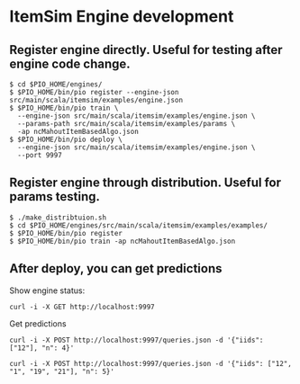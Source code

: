 # ItemSim Engine development

## Register engine directly. Useful for testing after engine code change.
```
$ cd $PIO_HOME/engines/
$ $PIO_HOME/bin/pio register --engine-json src/main/scala/itemsim/examples/engine.json
$ $PIO_HOME/bin/pio train \
  --engine-json src/main/scala/itemsim/examples/engine.json \
  --params-path src/main/scala/itemsim/examples/params \
  -ap ncMahoutItemBasedAlgo.json
$ $PIO_HOME/bin/pio deploy \
  --engine-json src/main/scala/itemsim/examples/engine.json \
  --port 9997
```


## Register engine through distribution. Useful for params testing.
```
$ ./make_distribtuion.sh
$ cd $PIO_HOME/engines/src/main/scala/itemsim/examples/examples/
$ $PIO_HOME/bin/pio register
$ $PIO_HOME/bin/pio train -ap ncMahoutItemBasedAlgo.json
```

## After deploy, you can get predictions

Show engine status:
```
curl -i -X GET http://localhost:9997
```

Get predictions
```
curl -i -X POST http://localhost:9997/queries.json -d '{"iids": ["12"], "n": 4}'

curl -i -X POST http://localhost:9997/queries.json -d '{"iids": ["12", "1", "19", "21"], "n": 5}'
```
